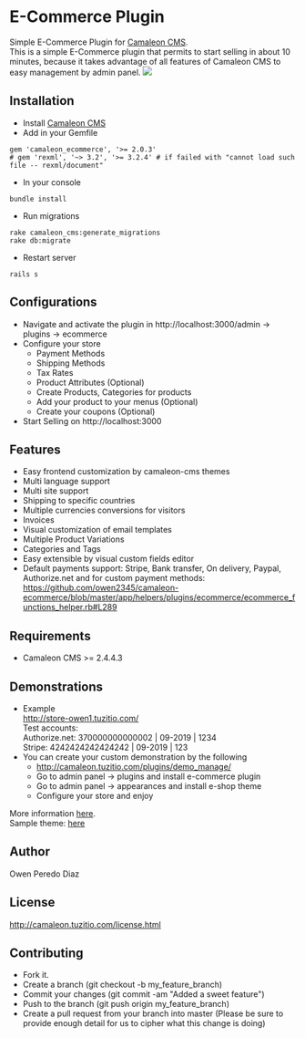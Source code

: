 # E-Commerce Plugin
Simple E-Commerce Plugin for [Camaleon CMS](http://camaleon.tuzitio.com).   
This is a simple E-Commerce plugin that permits to start selling in about 10 minutes, because it takes advantage of all features of Camaleon CMS to easy management by admin panel.
![](screenshot.png)
## Installation
* Install [Camaleon CMS](https://github.com/owen2345/camaleon-cms#installation)
* Add in your Gemfile
```
gem 'camaleon_ecommerce', '>= 2.0.3'
# gem 'rexml', '~> 3.2', '>= 3.2.4' # if failed with "cannot load such file -- rexml/document"
```
* In your console
```
bundle install
```
* Run migrations
```
rake camaleon_cms:generate_migrations
rake db:migrate
```
* Restart server
```
rails s
```
## Configurations
* Navigate and activate the plugin in http://localhost:3000/admin -> plugins -> ecommerce
* Configure your store
  - Payment Methods
  - Shipping Methods
  - Tax Rates
  - Product Attributes (Optional)
  - Create Products, Categories for products
  - Add your product to your menus (Optional)
  - Create your coupons (Optional)
* Start Selling on http://localhost:3000

## Features
* Easy frontend customization by camaleon-cms themes
* Multi language support
* Multi site support
* Shipping to specific countries
* Multiple currencies conversions for visitors
* Invoices
* Visual customization of email templates
* Multiple Product Variations
* Categories and Tags
* Easy extensible by visual custom fields editor
* Default payments support: Stripe, Bank transfer, On delivery, Paypal, Authorize.net and for custom payment methods:
https://github.com/owen2345/camaleon-ecommerce/blob/master/app/helpers/plugins/ecommerce/ecommerce_functions_helper.rb#L289


## Requirements
* Camaleon CMS >= 2.4.4.3

## Demonstrations
* Example   
  http://store-owen1.tuzitio.com/   
  Test accounts:   
  Authorize.net: 370000000000002 | 09-2019 | 1234   
  Stripe: 4242424242424242 | 09-2019 | 123
* You can create your custom demonstration by the following
  - http://camaleon.tuzitio.com/plugins/demo_manage/
  - Go to admin panel -> plugins and install e-commerce plugin
  - Go to admin panel -> appearances and install e-shop theme
  - Configure your store and enjoy

More information [here](http://camaleon.tuzitio.com/store/plugins/6).   
Sample theme: [here](https://github.com/owen2345/cama-ecommerce-theme)

## Author
Owen Peredo Diaz

## License
http://camaleon.tuzitio.com/license.html

## Contributing
* Fork it.
* Create a branch (git checkout -b my_feature_branch)
* Commit your changes (git commit -am "Added a sweet feature")
* Push to the branch (git push origin my_feature_branch)
* Create a pull request from your branch into master (Please be sure to provide enough detail for us to cipher what this change is doing)
